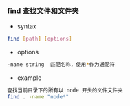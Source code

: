### find 查找文件和文件夹
- syntax
```bash
find [path] [options]
```
- options
```bash
-name string  匹配名称，使用*作为通配符
```
- example
```bash
查找当前目录下的所有以 node 开头的文件文件夹
find . -name "node*"
```